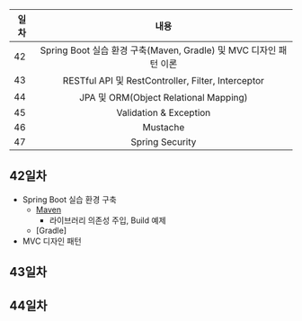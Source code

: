 
| 일차 | 내용 |
| --- | :-: |
| 42 | Spring Boot 실습 환경 구축(Maven, Gradle) 및 MVC 디자인 패턴 이론 |
| 43 | RESTful API 및 RestController, Filter, Interceptor |
| 44 | JPA 및 ORM(Object Relational Mapping) |
| 45 | Validation & Exception |
| 46 | Mustache |
| 47 | Spring Security |

42일차
-

- Spring Boot 실습 환경 구축
    - [Maven](./md/42_Maven.md)
        - 라이브러리 의존성 주입, Build 예제
    - [Gradle]
- MVC 디자인 패턴

43일차
-


44일차
-



